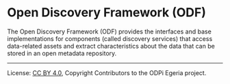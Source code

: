 <!-- SPDX-License-Identifier: CC-BY-4.0 -->
<!-- Copyright Contributors to the ODPi Egeria project. -->

# Open Discovery Framework (ODF)
  
The Open Discovery Framework (ODF) provides the interfaces and base implementations for components
(called discovery services) that access data-related assets and extract characteristics 
about the data that can be stored in an open metadata repository.


----
License: [CC BY 4.0](https://creativecommons.org/licenses/by/4.0/),
Copyright Contributors to the ODPi Egeria project.